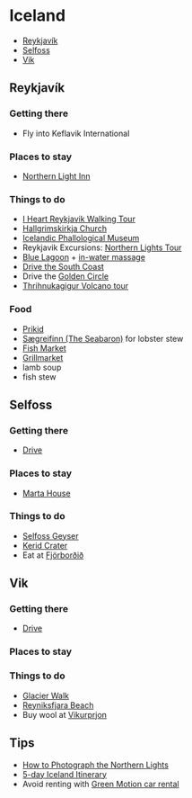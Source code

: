 # Iceland

* [Reykjavík](#reykjavík)
* [Selfoss](#selfoss)
* [Vik](#vik)

## <a name="reykjavík"></a> Reykjavík

### Getting there

* Fly into Keflavik International

### Places to stay
- [Northern Light Inn](https://www.booking.com/hotel/is/northern-light-inn.html?aid=1143113)

### Things to do
- [I Heart Reykjavik Walking Tour](https://iheartreykjavik.net/the-tours/our-tours/the-iheart-reykjavik-walking-tour/)
- [Hallgrimskirkja Church](https://visitreykjavik.is/hallgrimskirkja-church)
- [Icelandic Phallological Museum](https://www.tripadvisor.com/Attraction_Review-g189970-d2039593-Reviews-Icelandic_Phallological_Museum-Reykjavik_Capital_Region.html)
- Reykjavik Excursions: [Northern Lights Tour](https://www.re.is/day-tours/northern-lights-tour)
- [Blue Lagoon](https://booking.bluelagoon.com/guests) + [in-water massage](https://www.bluelagoon.com/topics/in-water-massage)
- [Drive the South Coast](https://iheartreykjavik.net/2018/08/should-i-do-the-golden-circle-or-the-south-coast/)
- Drive the [Golden Circle](https://expertvagabond.com/golden-circle-iceland/)
- [Thrihnukagigur Volcano tour](https://insidethevolcano.com/the-tour/)

### Food
- [Prikid](http://prikid.is/)
- [Sægreifinn (The Seabaron)](http://www.saegreifinn.is/en/) for lobster stew
- [Fish Market](http://www.fiskmarkadurinn.is/)
- [Grillmarket](http://www.grillmarkadurinn.is/en/)
- lamb soup
- fish stew

## <a name="selfoss"></a> Selfoss

### Getting there
- [Drive](https://goo.gl/maps/1m7JooBgJQ62)

### Places to stay
- [Marta House](https://www.booking.com/hotel/is/marta-house.html)

### Things to do

- [Selfoss Geyser](https://www.tripadvisor.com/Attraction_Review-g315852-d553848-Reviews-Selfoss_Geyser-Selfoss_South_Region.html)
- [Kerid Crater](https://www.tripadvisor.com/Attraction_Review-g315852-d3530877-Reviews-Kerid_Crater-Selfoss_South_Region.html)
- Eat at [Fjörborðið](https://www.fjorubordid.is/english/)

## <a name="vik"></a> Vik

### Getting there
- [Drive](https://goo.gl/maps/1ioJEM7hjxR2)

### Places to stay


### Things to do

- [Glacier Walk](https://iheartreykjavik.net/the-tours/partner-tours/glacier-walk-in-solheimajokull/)
- [Reyniksfjara Beach](https://www.tripadvisor.com/Attraction_Review-g189978-d8004333-Reviews-Reynisfjara_Beach-Vik_South_Region.html)
- Buy wool at [Vikurprjon](https://www.tripadvisor.com/Attraction_Review-g189978-d10330838-Reviews-Vikurprjon_Wool_Factory-Vik_South_Region.html)

## Tips
- [How to Photograph the Northern Lights](https://www.davemorrowphotography.com/2014/10/how-to-photograph-northern-lights.html)
- [5-day Iceland Itinerary](https://www.findingtheuniverse.com/5-day-iceland-itinerary/)
- Avoid renting with [Green Motion car rental](https://www.theguardian.com/money/2015/oct/31/car-hire-green-motion-damage)

